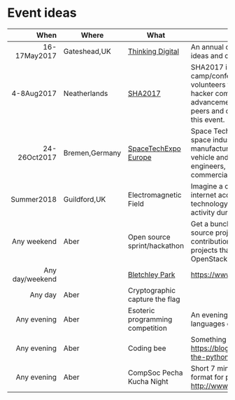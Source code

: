 Event ideas
===========

|When          |Where        |What     | Description  |
|-------------:|--------     |---------| -------------|
|16-17May2017  |Gateshead,UK |[Thinking Digital](http://www.tdcncl.com/)| An annual conference for those curious about technology, ideas and our future http://www.tdcncl.com/ |
|4-8Aug2017    |Neatherlands |[SHA2017](https://sha2017.org/)|SHA2017 is a non profit outdoor Hacker camp/conference.The festival is organized for and by volunteers from and around all facets of the international hacker community. Knowledge sharing, technological advancement, experimentation, connecting with your hacker peers and of course hacking are some of the core values of this event. |
|24-26Oct2017 |Bremen,Germany|  [SpaceTechExpo Europe](http://www.spacetechexpo.eu/)| Space Tech Expo & Conference Europe gives the European space industry a focused marketplace for the design, manufacturing and testing of spacecraft, satellite, launch vehicle and space-related technologies, bringing together engineers, systems integrators, contractors and suppliers in commercial, government and military space.  |
|Summer2018    |Guildford,UK |Electromagnetic Field|Imagine a camping festival with a power grid and high-speed internet access; a temporary village of geeks, crafters, and technology enthusiasts that's lit up by night, and buzzing with activity during the day. https://www.emfcamp.org/ |
|Any weekend     |Aber         |Open source sprint/hackathon|Get a bunch of people who are somewhat involved in an open source project to lead and help new people make some contribution to that open source project. Examples of projects that we can probably get people to help out: OpenStack, MediaWiki, LibreOffice.|
|Any day/weekend |             |[Bletchley Park](https://www.bletchleypark.org.uk)|https://www.bletchleypark.org.uk/ ||
|Any day         |Aber         | Cryptographic capture the flag| |
|Any evening    |Aber         |Esoteric programming competition|An evening of attempting to make esoteric programming languages do some things.|
|Any evening    |Aber         |Coding bee| Something similar to https://blogs.dropbox.com/developers/2013/07/introducing-the-python-bee/ |
|Any evening    |Aber         |CompSoc Pecha Kucha Night  | Short 7 minute presentations on various topics, nice informal format for people to show off personal projects or interests. http://www.pechakucha.org/|
